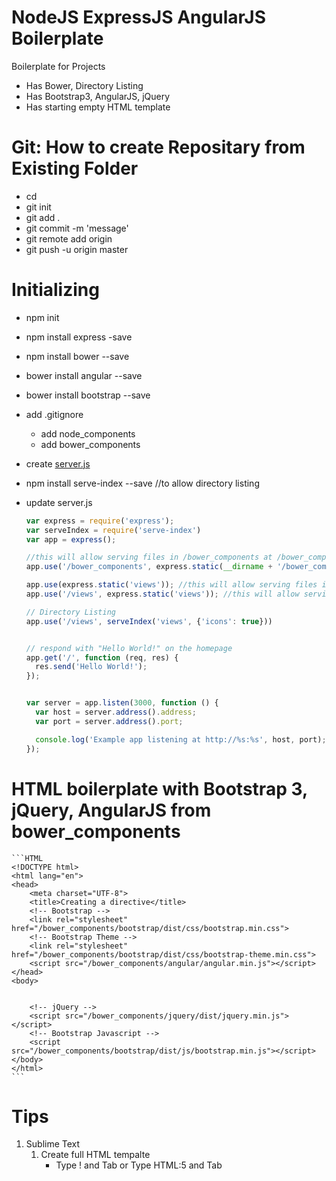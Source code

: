 # NodeJS ExpressJS AngularJS Boilerplate
Boilerplate for Projects
- Has Bower, Directory Listing
- Has Bootstrap3, AngularJS, jQuery
- Has starting empty HTML template


# Git: How to create Repositary from Existing Folder
- cd <localdir>
- git init
- git add .
- git commit -m 'message'
- git remote add origin <url>
- git push -u origin master


# Initializing
- npm init
- npm install express -save
- npm install bower --save

- bower install angular --save
- bower install bootstrap --save
- add .gitignore
    - add node_components
    - add bower_components
- create [server.js](http://expressjs.com/starter/hello-world.html)
- npm install serve-index --save //to allow directory listing
- update server.js 
	```javascript
	var express = require('express');
	var serveIndex = require('serve-index')
	var app = express();

	//this will allow serving files in /bower_components at /bower_components
	app.use('/bower_components', express.static(__dirname + '/bower_components'));

	app.use(express.static('views')); //this will allow serving files in /views at /
	app.use('/views', express.static('views')); //this will allow serving files in /views at /views

	// Directory Listing 
	app.use('/views', serveIndex('views', {'icons': true}))


	// respond with "Hello World!" on the homepage
	app.get('/', function (req, res) {
	  res.send('Hello World!');
	});


	var server = app.listen(3000, function () {
	  var host = server.address().address;
	  var port = server.address().port;

	  console.log('Example app listening at http://%s:%s', host, port);
	});
	```

# HTML boilerplate with Bootstrap 3, jQuery, AngularJS from bower_components
	```HTML
	<!DOCTYPE html>
	<html lang="en">
	<head>
		<meta charset="UTF-8">
		<title>Creating a directive</title>
		<!-- Bootstrap -->
		<link rel="stylesheet" href="/bower_components/bootstrap/dist/css/bootstrap.min.css">
		<!-- Bootstrap Theme -->
		<link rel="stylesheet" href="/bower_components/bootstrap/dist/css/bootstrap-theme.min.css">
		<script src="/bower_components/angular/angular.min.js"></script>
	</head>
	<body>
		

		<!-- jQuery -->
		<script src="/bower_components/jquery/dist/jquery.min.js"></script>
		<!-- Bootstrap Javascript -->
		<script src="/bower_components/bootstrap/dist/js/bootstrap.min.js"></script>
	</body>
	</html>	
	```

# Tips
1. Sublime Text
	1. Create full HTML tempalte
		- Type ! and Tab or Type HTML:5 and Tab